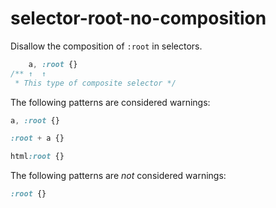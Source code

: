 # selector-root-no-composition

Disallow the composition of `:root` in selectors.

```css
    a, :root {}
/** ↑  ↑
 * This type of composite selector */
```

The following patterns are considered warnings:

```css
a, :root {}
```

```css
:root + a {}
```

```css
html:root {}
```

The following patterns are *not* considered warnings:

```css
:root {}
```
